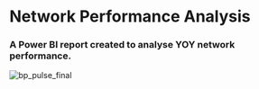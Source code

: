 # Network Performance Analysis
 ### A Power BI report created to analyse YOY network performance.
 
 ![bp_pulse_final](https://user-images.githubusercontent.com/99413257/184364769-59788f47-1eec-47d2-9341-6ac0ec0c5a08.gif)
 
